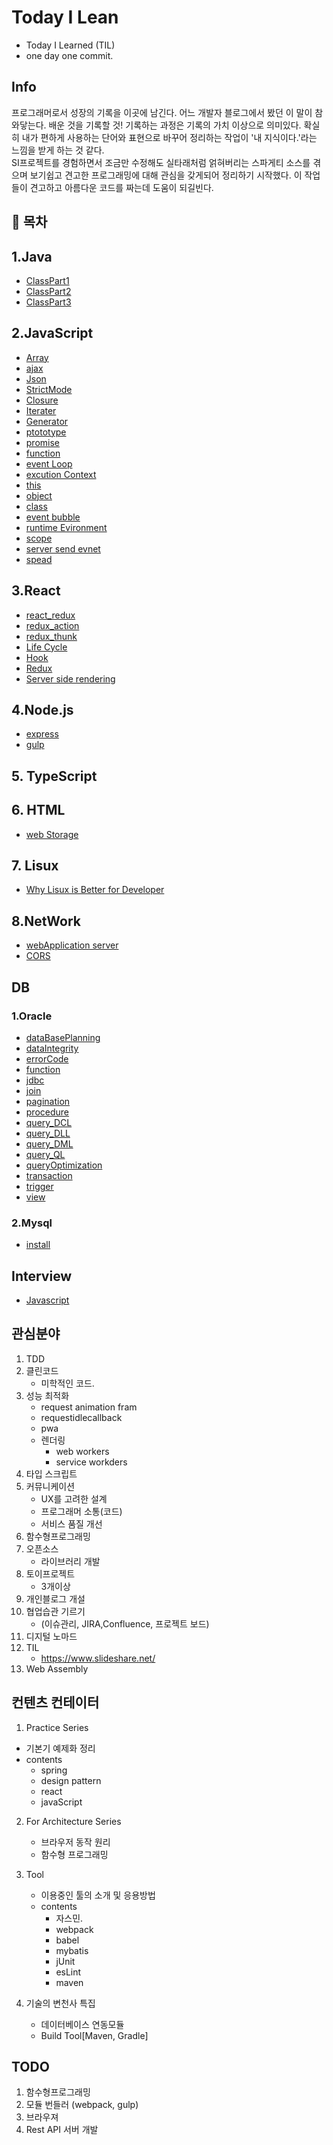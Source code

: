 # Today I Lean
- Today I Learned (TIL)
- one day one commit.

## Info
프로그래머로서 성장의 기록을 이곳에 남긴다. 어느 개발자 블로그에서 봤던 이 말이 참 와닿는다.
    배운 것을 기록할 것!
    기록하는 과정은 기록의 가치 이상으로 의미있다.
확실히 내가 편하게 사용하는 단어와 표현으로 바꾸어 정리하는 작업이 '내 지식이다.'라는 느낌을 받게 하는 것 같다.  
SI프로젝트를 경험하면서 조금만 수정해도 실타래처럼 얽혀버리는 스파게티 소스를 겪으며 보기쉽고 견고한 프로그래밍에 대해 관심을 갖게되어 정리하기 시작했다. 이 작업들이 견고하고 아름다운 코드를 짜는데 도움이 되길빈다.





## &#128204; 목차


## 1.Java
- [ClassPart1](./java/class_part_1.md)
- [ClassPart2](./java/class_part_2.md)
- [ClassPart3](./java/class_part_3.md)



## 2.JavaScript
- [Array](./javascript/array.md)
- [ajax](./javascript/ajax.md)
- [Json](./javascript/json.md)
- [StrictMode](./javascript/strictMode.md)
- [Closure](./javascript/closure.md)
- [Iterater](./javascript/Iterator.md)
- [Generator](./javascript/Generator.md)
- [ptototype](./javascript/protoType.md)
- [promise](./javascript/promise.md)
- [function](./javascript/function.md)
- [event Loop](./javascript/eventLoop.md)
- [excution Context](./javascript/excutionContext.md)
- [this](./javascript/this.md)
- [object](./javascript/object.md)
- [class](./javascript/class.md)
- [event bubble](./javascript/eventBubble.md)
- [runtime Evironment](./javascript/runtimeEnvironment.md)
- [scope](./javascript/scope.md)
- [server send evnet](./javascript/severSendEvnet.md)
- [spead](./javascript/spread.md)




## 3.React
- [react_redux](./react/react_redux.md)
- [redux_action](./react/redux_action.md)
- [redux_thunk](./react/redux_thunk.md)
- [Life Cycle](./react/lifeCycle.md)
- [Hook](./react/hook.md)
- [Redux](./react/redux.md)
- [Server side rendering](./react/serverSideRendering.md)


## 4.Node.js
- [express](./nodeJS/express.md)
- [gulp](./nodeJS/gulp.md)


## 5. TypeScript


## 6. HTML
- [web Storage](./html/webStorage.md)

## 7. Lisux
- [Why Lisux is Better for Developer](./linux/WhyLinuxIsBetterForDeveloper.md)

## 8.NetWork
- [webApplication server](./network/webApplicationServer.md)
- [CORS](./network/CORS.md)

## DB


### 1.Oracle
- [dataBasePlanning](./db/oracle/dataBasePlanning.md)
- [dataIntegrity](./db/oracle/dataIntegrity.md)
- [errorCode](./db/oracle/errorCode.md)
- [function](./db/oracle/function.md)
- [jdbc](./db/oracle/jdbc.md)
- [join](./db/oracle/join.md)
- [pagination](./db/oracle/pagination.md)
- [procedure](./db/oracle/procedure.md)
- [query_DCL](./db/oracle/query_DCL.md)
- [query_DLL](./db/oracle/query_DLL.md)
- [query_DML](./db/oracle/query_DML.md)
- [query_QL](./db/oracle/query_QL.md)
- [queryOptimization](./db/oracle/queryOptimization.md)
- [transaction](./db/oracle/transaction.md)
- [trigger](./db/oracle/trigger.md)
- [view](./db/oracle/view.md)



### 2.Mysql
- [install](./db/mysql/install.md)


## Interview
- [Javascript](./interview/javascript.md)


## 관심분야
1. TDD
2. 클린코드
    - 미학적인 코드.
3. 성능 최적화
    - request animation fram
    - requestidlecallback
    - pwa
    - 렌더링
      - web workers
      - service workders
4. 타입 스크립트
5. 커뮤니케이션
    - UX를 고려한 설계
    - 프로그래머 소통(코드)
    - 서비스 품질 개선
6. 함수형프로그래밍
7. 오픈소스
    - 라이브러리 개발
8. 토이프로젝트
    - 3개이상
9. 개인블로그 개설
10. 협업습관 기르기
    - (이슈관리, JIRA,Confluence, 프로젝트 보드)
11. 디지털 노마드
12. TIL
    - https://www.slideshare.net/
13. Web Assembly



## 컨텐츠 컨테이터

1.  Practice Series
  - 기본기  예제화 정리
  - contents
    - spring
    - design pattern
    - react
    - javaScript

2. For Architecture Series
    - 브라우저 동작 원리
    - 함수형 프로그래밍 

3. Tool
    - 이용중인 툴의 소개 및 응용방법
    - contents
      - 자스민.
      - webpack
      - babel
      - mybatis
      - jUnit
      - esLint
      - maven

4. 기술의 변천사 특집
    - 데이터베이스 연동모듈
    - Build Tool[Maven, Gradle]




## TODO
1. 함수형프로그래밍
2. 모듈 번들러 (webpack, gulp)
4. 브라우져
5. Rest API 서버 개발